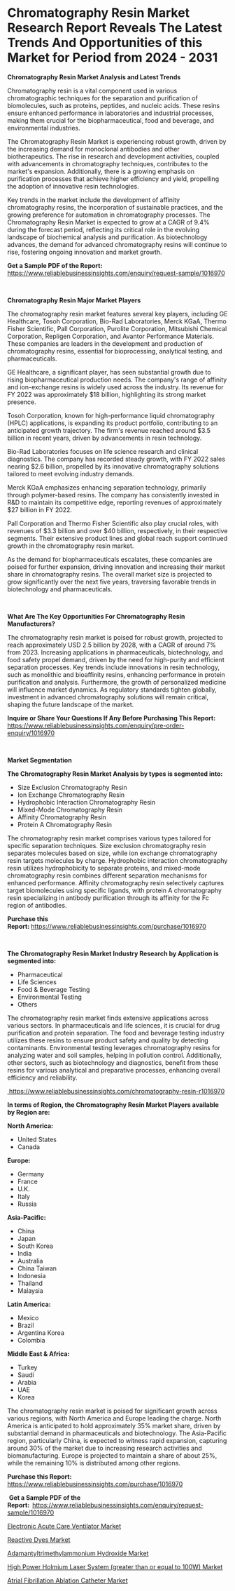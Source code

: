 <p><h1>Chromatography Resin Market Research Report Reveals The Latest Trends And Opportunities of this Market for Period from 2024 - 2031</h1></p><p><strong>Chromatography Resin Market Analysis and Latest Trends</strong></p>
<p><p>Chromatography resin is a vital component used in various chromatographic techniques for the separation and purification of biomolecules, such as proteins, peptides, and nucleic acids. These resins ensure enhanced performance in laboratories and industrial processes, making them crucial for the biopharmaceutical, food and beverage, and environmental industries.</p><p>The Chromatography Resin Market is experiencing robust growth, driven by the increasing demand for monoclonal antibodies and other biotherapeutics. The rise in research and development activities, coupled with advancements in chromatography techniques, contributes to the market's expansion. Additionally, there is a growing emphasis on purification processes that achieve higher efficiency and yield, propelling the adoption of innovative resin technologies.</p><p>Key trends in the market include the development of affinity chromatography resins, the incorporation of sustainable practices, and the growing preference for automation in chromatography processes. The Chromatography Resin Market is expected to grow at a CAGR of 9.4% during the forecast period, reflecting its critical role in the evolving landscape of biochemical analysis and purification. As biotechnology advances, the demand for advanced chromatography resins will continue to rise, fostering ongoing innovation and market growth.</p></p>
<p><strong>Get a Sample PDF of the Report:&nbsp;</strong> <a href="https://www.reliablebusinessinsights.com/enquiry/request-sample/1016970?utm_campaign=84&utm_medium=2&utm_source=Github&utm_content=ia&utm_term=08112024&utm_id=chromatography-resin">https://www.reliablebusinessinsights.com/enquiry/request-sample/1016970</a></p>
<p>&nbsp;</p>
<p><strong>Chromatography Resin Major Market Players</strong></p>
<p><p>The chromatography resin market features several key players, including GE Healthcare, Tosoh Corporation, Bio-Rad Laboratories, Merck KGaA, Thermo Fisher Scientific, Pall Corporation, Purolite Corporation, Mitsubishi Chemical Corporation, Repligen Corporation, and Avantor Performance Materials. These companies are leaders in the development and production of chromatography resins, essential for bioprocessing, analytical testing, and pharmaceuticals.</p><p>GE Healthcare, a significant player, has seen substantial growth due to rising biopharmaceutical production needs. The company's range of affinity and ion-exchange resins is widely used across the industry. Its revenue for FY 2022 was approximately $18 billion, highlighting its strong market presence.</p><p>Tosoh Corporation, known for high-performance liquid chromatography (HPLC) applications, is expanding its product portfolio, contributing to an anticipated growth trajectory. The firm's revenue reached around $3.5 billion in recent years, driven by advancements in resin technology.</p><p>Bio-Rad Laboratories focuses on life science research and clinical diagnostics. The company has recorded steady growth, with FY 2022 sales nearing $2.6 billion, propelled by its innovative chromatography solutions tailored to meet evolving industry demands.</p><p>Merck KGaA emphasizes enhancing separation technology, primarily through polymer-based resins. The company has consistently invested in R&D to maintain its competitive edge, reporting revenues of approximately $27 billion in FY 2022.</p><p>Pall Corporation and Thermo Fisher Scientific also play crucial roles, with revenues of $3.3 billion and over $40 billion, respectively, in their respective segments. Their extensive product lines and global reach support continued growth in the chromatography resin market.</p><p>As the demand for biopharmaceuticals escalates, these companies are poised for further expansion, driving innovation and increasing their market share in chromatography resins. The overall market size is projected to grow significantly over the next five years, traversing favorable trends in biotechnology and pharmaceuticals.</p></p>
<p>&nbsp;</p>
<p><strong>What Are The Key Opportunities For Chromatography Resin Manufacturers?</strong></p>
<p><p>The chromatography resin market is poised for robust growth, projected to reach approximately USD 2.5 billion by 2028, with a CAGR of around 7% from 2023. Increasing applications in pharmaceuticals, biotechnology, and food safety propel demand, driven by the need for high-purity and efficient separation processes. Key trends include innovations in resin technology, such as monolithic and bioaffinity resins, enhancing performance in protein purification and analysis. Furthermore, the growth of personalized medicine will influence market dynamics. As regulatory standards tighten globally, investment in advanced chromatography solutions will remain critical, shaping the future landscape of the market.</p></p>
<p><strong>Inquire or Share Your Questions If Any Before Purchasing This Report:</strong> <a href="https://www.reliablebusinessinsights.com/enquiry/pre-order-enquiry/1016970?utm_campaign=84&utm_medium=2&utm_source=Github&utm_content=ia&utm_term=08112024&utm_id=chromatography-resin">https://www.reliablebusinessinsights.com/enquiry/pre-order-enquiry/1016970</a></p>
<p>&nbsp;</p>
<p><strong>Market Segmentation</strong></p>
<p><strong>The Chromatography Resin Market Analysis by types is segmented into:</strong></p>
<p><ul><li>Size Exclusion Chromatography Resin</li><li>Ion Exchange Chromatography Resin</li><li>Hydrophobic Interaction Chromatography Resin</li><li>Mixed-Mode Chromatography Resin</li><li>Affinity Chromatography Resin</li><li>Protein A Chromatography Resin</li></ul></p>
<p><p>The chromatography resin market comprises various types tailored for specific separation techniques. Size exclusion chromatography resin separates molecules based on size, while ion exchange chromatography resin targets molecules by charge. Hydrophobic interaction chromatography resin utilizes hydrophobicity to separate proteins, and mixed-mode chromatography resin combines different separation mechanisms for enhanced performance. Affinity chromatography resin selectively captures target biomolecules using specific ligands, with protein A chromatography resin specializing in antibody purification through its affinity for the Fc region of antibodies.</p></p>
<p><strong>Purchase this Report:&nbsp;</strong><a href="https://www.reliablebusinessinsights.com/purchase/1016970?utm_campaign=84&utm_medium=2&utm_source=Github&utm_content=ia&utm_term=08112024&utm_id=chromatography-resin">https://www.reliablebusinessinsights.com/purchase/1016970</a></p>
<p>&nbsp;</p>
<p><strong>The Chromatography Resin Market Industry Research by Application is segmented into:</strong></p>
<p><ul><li>Pharmaceutical</li><li>Life Sciences</li><li>Food & Beverage Testing</li><li>Environmental Testing</li><li>Others</li></ul></p>
<p><p>The chromatography resin market finds extensive applications across various sectors. In pharmaceuticals and life sciences, it is crucial for drug purification and protein separation. The food and beverage testing industry utilizes these resins to ensure product safety and quality by detecting contaminants. Environmental testing leverages chromatography resins for analyzing water and soil samples, helping in pollution control. Additionally, other sectors, such as biotechnology and diagnostics, benefit from these resins for various analytical and preparative processes, enhancing overall efficiency and reliability.</p></p>
<p><a href="https://www.reliablebusinessinsights.com/chromatography-resin-r1016970?utm_campaign=84&utm_medium=2&utm_source=Github&utm_content=ia&utm_term=08112024&utm_id=chromatography-resin">&nbsp;https://www.reliablebusinessinsights.com/chromatography-resin-r1016970</a></p>
<p><strong>In terms of Region, the Chromatography Resin Market Players available by Region are:</strong></p>
<p>
    <p> <strong> North America: </strong>
        <ul>
            <li>United States</li>
            <li>Canada</li>
        </ul>
        </p> 
    <p> <strong> Europe: </strong>
        <ul>
            <li>Germany</li>
            <li>France</li>
            <li>U.K.</li>
            <li>Italy</li>
            <li>Russia</li>
        </ul>
        </p> 
    <p> <strong> Asia-Pacific: </strong>
        <ul>
            <li>China</li>
            <li>Japan</li>
            <li>South Korea</li>
            <li>India</li>
            <li>Australia</li>
            <li>China Taiwan</li>
            <li>Indonesia</li>
            <li>Thailand</li>
            <li>Malaysia</li>
        </ul>
        </p> 
    <p> <strong> Latin America: </strong>
        <ul>
            <li>Mexico</li>
            <li>Brazil</li>
            <li>Argentina Korea</li>
            <li>Colombia</li>
        </ul>
        </p> 
    <p> <strong> Middle East & Africa: </strong>
        <ul>
            <li>Turkey</li>
            <li>Saudi</li>
            <li>Arabia</li>
            <li>UAE</li>
            <li>Korea</li>
        </ul>
    </p>
    </p>
<p><p>The chromatography resin market is poised for significant growth across various regions, with North America and Europe leading the charge. North America is anticipated to hold approximately 35% market share, driven by substantial demand in pharmaceuticals and biotechnology. The Asia-Pacific region, particularly China, is expected to witness rapid expansion, capturing around 30% of the market due to increasing research activities and biomanufacturing. Europe is projected to maintain a share of about 25%, while the remaining 10% is distributed among other regions.</p></p>
<p><strong>Purchase this Report: </strong><a href="https://www.reliablebusinessinsights.com/purchase/1016970?utm_campaign=84&utm_medium=2&utm_source=Github&utm_content=ia&utm_term=08112024&utm_id=chromatography-resin">https://www.reliablebusinessinsights.com/purchase/1016970</a></p>
<p>&nbsp;<strong>Get a Sample PDF of the Report:&nbsp;&nbsp;</strong><a href="https://www.reliablebusinessinsights.com/enquiry/request-sample/1016970?utm_campaign=84&utm_medium=2&utm_source=Github&utm_content=ia&utm_term=08112024&utm_id=chromatography-resin">https://www.reliablebusinessinsights.com/enquiry/request-sample/1016970</a></p>
<p><strong></strong></p>
<p><p><a href="https://issuu.com/reportprime-2/docs/electronic-acute-care-ventilator-ma_0f32dac97684de?utm_campaign=84&utm_medium=2&utm_source=Github&utm_content=ia&utm_term=08112024&utm_id=chromatography-resin">Electronic Acute Care Ventilator Market</a></p><p><a href="https://github.com/GRUBBSCHARLES/Market-Research-Report-List-1/blob/main/reactive-dyes-market.md?utm_campaign=84&utm_medium=2&utm_source=Github&utm_content=ia&utm_term=08112024&utm_id=chromatography-resin">Reactive Dyes Market</a></p><p><a href="https://github.com/MegiDuro586/Market-Research-Report-List-1/blob/main/adamantyltrimethylammonium-hydroxide-market.md?utm_campaign=84&utm_medium=2&utm_source=Github&utm_content=ia&utm_term=08112024&utm_id=chromatography-resin">Adamantyltrimethylammonium Hydroxide Market</a></p><p><a href="https://issuu.com/reportprime-2/docs/high-power-holmium-laser-system-gre_720c76c1dab70e?utm_campaign=84&utm_medium=2&utm_source=Github&utm_content=ia&utm_term=08112024&utm_id=chromatography-resin">High Power Holmium Laser System (greater than or equal to 100W) Market</a></p><p><a href="https://issuu.com/reportprime-2/docs/atrial-fibrillation-ablation-cathet_221309623b5d6b?utm_campaign=84&utm_medium=2&utm_source=Github&utm_content=ia&utm_term=08112024&utm_id=chromatography-resin">Atrial Fibrillation Ablation Catheter Market</a></p></p>